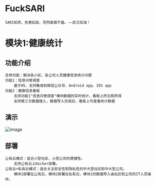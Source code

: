 # FuckSARI
	
	SARI如虎，危害如鼠，坦然直面不蛊。——武汉加油！
	
# 模块1:健康统计
## 功能介绍
	
	总体功能：解决各小区、各公司人员健康信息统计问题
	功能1：信息问卷调查
    	基于H5，支持集成到微信公众号、Android app、IOS app
	功能2：健康信息看板
    	支持功能1"信息问卷调查"模块数据的实时统计，看板上所见即所得
    	支持第三方数据接入，数据导入完成后，看板上可查看统计数据
 
 ## 演示	
![image](https://github.com/JHerculesqz/FuckSARI/blob/master/demo1.gif)

 ## 部署
	
	公有云模式：适合小型社区、小型公司的便捷性。
		支持公有云上Docker部署。
	公有云+私有云模式：适合关注安全性和隐私性的中大型社区和中大型公司。
		模块1部署在公有云，模块2部署在私有云，模块1的数据导入由社区和公司的IT人员操作。
